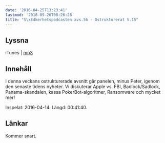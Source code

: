 ```yaml
---
date: '2016-04-25T13:23:41'
lastmod: '2018-09-26T08:26:28'
title: "S\xE4kerhetspodcasten avs.56 - Ostrukturerat V.15"
---
```

## Lyssna

iTunes \| [mp3](http://traffic.libsyn.com/sakerhetspodcasten/Ostruktu14i4.mp3)

## Innehåll

I denna veckans ostrukturerade avsnitt går panelen, minus Peter, igenom den senaste
tidens nyheter. Vi diskuterar Apple vs. FBI, Badlock/Sadlock, Panama-skandalen, kassa
PokerBot-algoritmer, Ransomware och mycket mer!

Inspelat: 2016-04-14. Längd: 00:41:40.

## Länkar

Kommer snart.

